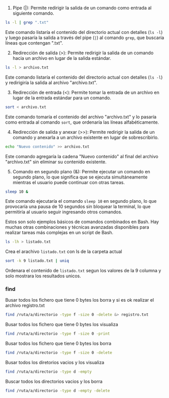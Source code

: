 
1. Pipe (|): Permite redirigir la salida de un comando como entrada al siguiente comando.

```bash
ls -l | grep ".txt"
```

Este comando listaría el contenido del directorio actual con detalles (`ls -l`) y luego pasaría la salida a través del pipe (`|`) al comando `grep`, que buscaría líneas que contengan ".txt".

2. Redirección de salida (>): Permite redirigir la salida de un comando hacia un archivo en lugar de la salida estándar.

```bash
ls -l > archivo.txt
```

Este comando listaría el contenido del directorio actual con detalles (`ls -l`) y redirigiría la salida al archivo "archivo.txt".

3. Redirección de entrada (<): Permite tomar la entrada de un archivo en lugar de la entrada estándar para un comando.

```bash
sort < archivo.txt
```

Este comando tomaría el contenido del archivo "archivo.txt" y lo pasaría como entrada al comando `sort`, que ordenaría las líneas alfabéticamente.

4. Redirección de salida y anexar (>>): Permite redirigir la salida de un comando y anexarla a un archivo existente en lugar de sobrescribirlo.

```bash
echo "Nuevo contenido" >> archivo.txt
```

Este comando agregaría la cadena "Nuevo contenido" al final del archivo "archivo.txt" sin eliminar su contenido existente.

5. Comando en segundo plano (&): Permite ejecutar un comando en segundo plano, lo que significa que se ejecuta simultáneamente mientras el usuario puede continuar con otras tareas.

```bash
sleep 10 &
```

Este comando ejecutaría el comando `sleep 10` en segundo plano, lo que provocaría una pausa de 10 segundos sin bloquear la terminal, lo que permitiría al usuario seguir ingresando otros comandos.

Estos son solo ejemplos básicos de comandos combinados en Bash. Hay muchas otras combinaciones y técnicas avanzadas disponibles para realizar tareas más complejas en un script de Bash.

```bash
ls -lh > listado.txt
```

Crea el arachivo `listado.txt` con ls de la carpeta actual

```bash
sort -k 9 listado.txt | uniq
```
Ordenara el contenido de `listado.txt` segun los valores de la 9 columna y solo mostrara los resultados unicos.

### find

Busar todos los fichero que tiene 0 bytes los borra y si es ok realizar el archivo registro.txt

```bash
find /ruta/a/directorio -type f -size 0 -delete &> registro.txt
```

Busar todos los fichero que tiene 0 bytes los visualiza

```bash
find /ruta/a/directorio -type f -size 0 -print
```

Busar todos los fichero que tiene 0 bytes los borra

```bash
find /ruta/a/directorio -type f -size 0 -delete
```
Busar todos los diretorios vacios  y los visualiza

```bash
find /ruta/a/directorio -type d -empty
```

Buscar todos los directorios vacios y los borra
```bash
find /ruta/a/directorio -type d -empty -delete
```

